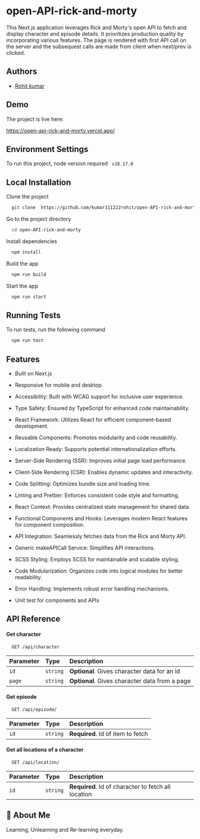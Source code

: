 
# open-API-rick-and-morty

This Next.js application leverages Rick and Morty's open API to fetch and display character and episode details. It prioritizes production quality by incorporating various features. The page is rendered with first API call on the server and the subsequest calls are made from client when next/prev is clicked.


## Authors

- [Rohit kumar](https://github.com/kumar111222rohit)


## Demo

The project is live here:

https://open-api-rick-and-morty.vercel.app/


## Environment Settings

To run this project, node version required
` v18.17.0`



##  Local Installation

Clone the project

```bash
  git clone  https://github.com/kumar111222rohit/open-API-rick-and-morty.git
```

Go to the project directory

```bash
  cd open-API-rick-and-morty
```

Install dependencies

```bash
  npm install
```

Build the app

```bash
  npm run build
```

Start the app

```bash
  npm run start
```


## Running Tests

To run tests, run the following command

```bash
  npm run test
```


## Features

- Built on Next.js
- Responsive for mobile and desktop
- Accessibility: Built with WCAG support for inclusive user experience.

- Type Safety: Ensured by TypeScript for enhanced code maintainability.

- React Framework: Utilizes React for efficient component-based development.

- Reusable Components: Promotes modularity and code reusability.
- Localization Ready: Supports potential internationalization efforts.
- Server-Side Rendering (SSR): Improves initial page load performance.
- Client-Side Rendering (CSR): Enables dynamic updates and interactivity.
- Code Splitting: Optimizes bundle size and loading time.
- Linting and Prettier: Enforces consistent code style and formatting.
- React Context: Provides centralized state management for shared data.
- Functional Components and Hooks: Leverages modern React features for component composition.
- API Integration: Seamlessly fetches data from the Rick and Morty API.
- Generic makeAPICall Service: Simplifies API interactions.
- SCSS Styling: Employs SCSS for maintainable and scalable styling.
- Code Modularization: Organizes code into logical modules for better readability.
- Error Handling: Implements robust error handling mechanisms.
- Unit test for components and APIs



## API Reference

#### Get character

```http
  GET /api/character
```

| Parameter | Type     | Description                |
| :-------- | :------- | :------------------------- |
| `id` | `string` | **Optional**. Gives character data for an id |
| `page` | `string` | **Optional**. Gives character data from a page |

#### Get episode

```http
  GET /api/episode/
```

| Parameter | Type     | Description                       |
| :-------- | :------- | :-------------------------------- |
| `id`      | `string` | **Required**. Id of item to fetch |

#### Get all locations of a character 


```http
  GET /api/location/
```

| Parameter | Type     | Description                       |
| :-------- | :------- | :-------------------------------- |
| `id`      | `string` | **Required**. Id of character to fetch all location |




## 🚀 About Me
Learning, Unlearning and Re-learning everyday.

